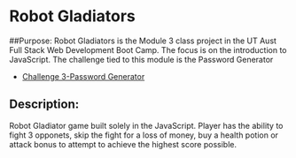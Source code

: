 # Robot Gladiators

##Purpose:
Robot Gladiators is the Module 3 class project in the UT Aust Full Stack Web Development Boot Camp. The focus is on the introduction to JavaScript. The challenge tied to this module is the Password Generator
  * [Challenge 3-Password Generator](https://github.com/JSheleg/password_generator)

## Description: 
Robot Gladiator game built solely in the JavaScript. Player has the ability to fight 3 opponets, skip the fight for a loss of money, buy a health potion or attack bonus to attempt to achieve the highest score possible. 
